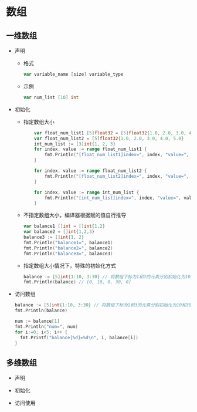 # 数组

## 一维数组

* 声明

  * 格式

    ```go
    var variable_name [size] variable_type
    ```

  * 示例

    ```go
    var num_list [10] int
    ```

* 初始化

  * 指定数组大小

    ```go
    	var float_num_list1 [5]float32 = [5]float32{1.0, 2.0, 3.0, 4.0, 5.0}
    	var float_num_list2 = [5]float32{1.0, 2.0, 3.0, 4.0, 5.0}
    	int_num_list := [3]int{1, 2, 3}
    	for index, value := range float_num_list1 {
    		fmt.Println("[float_num_list1]index=", index, "value=", value)
    	}
    
    	for index, value := range float_num_list2 {
    		fmt.Println("[float_num_list2]index=", index, "value=", value)
    	}
    
    	for index, value := range int_num_list {
    		fmt.Println("[int_num_list]index=", index, "value=", value)
    	}
    ```

  * 不指定数组大小，编译器根据赋的值自行推导

    ```go
    var balance1 []int = []int{1,2}
    var balance2 = []int{1,2,3}
    balance3 := []int{1, 2}
    fmt.Println("balance1=", balance1)
    fmt.Println("balance2=", balance2)
    fmt.Println("balance3=", balance3)
    ```

  * 指定数组大小情况下，特殊的初始化方式

    ```go
    balance := [5]int{1:10, 3:30} // 将数组下标为1和3的元素分别初始化为10和30
    fmt.Println(balance) // [0, 10, 0, 30, 0]
    ```

* 访问数组

  ```go
  balance := [5]int{1:10, 3:30} // 将数组下标为1和3的元素分别初始化为10和30
  fmt.Println(balance)
  
  num := balance[1]
  fmt.Println("num=", num)
  for i:=0; i<5; i++ {
  	fmt.Printf("balance[%d]=%d\n", i, balance[i])
  }
  ```

  

## 多维数组

* 声明

* 初始化

* 访问使用

  

